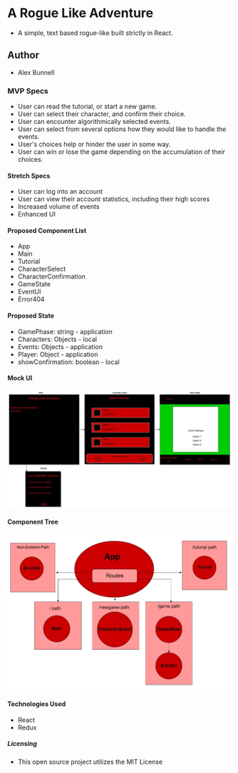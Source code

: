 # A Rogue Like Adventure
  * A simple, text based rogue-like built strictly in React.

## Author
  * Alex Bunnell

### MVP Specs
  * User can read the tutorial, or start a new game.
  * User can select their character, and confirm their choice.
  * User can encounter algorithmically selected events.
  * User can select from several options how they would like to handle the events.
  * User's choices help or hinder the user in some way.
  * User can win or lose the game depending on the accumulation of their choices.

#### Stretch Specs
  * User can log into an account
  * User can view their account statistics, including their high scores
  * Increased volume of events
  * Enhanced UI

#### Proposed Component List
  * App
  * Main
  * Tutorial
  * CharacterSelect
  * CharacterConfirmation
  * GameState
  * EventUI
  * Error404

#### Proposed State
  * GamePhase: string - application
  * Characters: Objects - local
  * Events: Objects - application
  * Player: Object - application
  * showConfirmation: boolean - local

#### Mock UI
  ![alt text](https://raw.githubusercontent.com/thacheshirecat/A-Rogue-Like-Adventure/master/src/assets/images/A-Rogue-Like-Adventure-Mock-UI.jpg)

#### Component Tree
  ![alt text](https://raw.githubusercontent.com/thacheshirecat/A-Rogue-Like-Adventure/master/src/assets/images/A-Rogue-Like-Adventure-Component-Tree.jpg)

#### Technologies Used
  * React
  * Redux

##### Licensing
  * This open source project utilizes the MIT License

